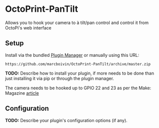 # OctoPrint-PanTilt

Allows you to hook your camera to à tilt/pan control and control it from OctoPi's web interface

## Setup

Install via the bundled [Plugin Manager](https://github.com/foosel/OctoPrint/wiki/Plugin:-Plugin-Manager)
or manually using this URL:

    https://github.com/marcboivin/OctoPrint-PanTilt/archive/master.zip

**TODO:** Describe how to install your plugin, if more needs to be done than just installing it via pip or through
the plugin manager.

The camera needs to be hooked up to GPIO 22 and 23 as per the Make: Magazine
[article](https://makezine.com/projects/raspberry-eye-remote-servo-cam/)

## Configuration

**TODO:** Describe your plugin's configuration options (if any).
